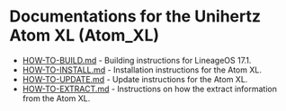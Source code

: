 Documentations for the Unihertz Atom XL (Atom_XL)
=================================================

- [HOW-TO-BUILD.md](https://github.com/ADeadTrousers/android_device_Unihertz_Atom_XL/blob/master/docs/HOW-TO-BUILD.md) - Building instructions for LineageOS 17.1.
- [HOW-TO-INSTALL.md](https://github.com/ADeadTrousers/android_device_Unihertz_Atom_XL/blob/master/docs/HOW-TO-INSTALL.md) - Installation instructions for the Atom XL.
- [HOW-TO-UPDATE.md](https://github.com/ADeadTrousers/android_device_Unihertz_Atom_XL/blob/master/docs/HOW-TO-UPDATE.md) - Update instructions for the Atom XL.
- [HOW-TO-EXTRACT.md](https://github.com/ADeadTrousers/android_device_Unihertz_Atom_XL/blob/master/docs/HOW-TO-EXTRACT.md) - Instructions on how the extract information from the Atom XL.

